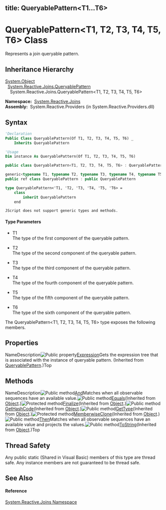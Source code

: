 title: QueryablePattern<T1...T6>
---
# QueryablePattern\<T1, T2, T3, T4, T5, T6\> Class

Represents a join queryable pattern.

## Inheritance Hierarchy

[System.Object](https://msdn.microsoft.com/en-us/library/e5kfa45b)  
  [System.Reactive.Joins.QueryablePattern](QueryablePattern/QueryablePattern)  
    System.Reactive.Joins.QueryablePattern\<T1, T2, T3, T4, T5, T6\>

**Namespace:**  [System.Reactive.Joins](System.Reactive.Joins/System.Reactive.Joins)  
**Assembly:**  System.Reactive.Providers (in System.Reactive.Providers.dll)

## Syntax

```vb
'Declaration
Public Class QueryablePattern(Of T1, T2, T3, T4, T5, T6) _
    Inherits QueryablePattern
```

```vb
'Usage
Dim instance As QueryablePattern(Of T1, T2, T3, T4, T5, T6)
```

```csharp
public class QueryablePattern<T1, T2, T3, T4, T5, T6> : QueryablePattern
```

```c++
generic<typename T1, typename T2, typename T3, typename T4, typename T5, typename T6>
public ref class QueryablePattern : public QueryablePattern
```

```fsharp
type QueryablePattern<'T1, 'T2, 'T3, 'T4, 'T5, 'T6> =  
    class
        inherit QueryablePattern
    end
```

```jscript
JScript does not support generic types and methods.
```

#### Type Parameters

- T1  
  The type of the first component of the queryable pattern.

- T2  
  The type of the second component of the queryable pattern.

- T3  
  The type of the third component of the queryable pattern.

- T4  
  The type of the fourth component of the queryable pattern.

- T5  
  The type of the fifth component of the queryable pattern.

- T6  
  The type of the sixth component of the queryable pattern.

The QueryablePattern\<T1, T2, T3, T4, T5, T6\> type exposes the following members.

## Properties

NameDescription![Public property](https://reactiveui.net/assets/img/Hh211972.pubproperty(en-us,VS.103).gif "Public property")[Expression](Expression/QueryablePattern.Expression)Gets the expression tree that is associated with the instance of queryable pattern. (Inherited from [QueryablePattern](QueryablePattern/QueryablePattern).)Top

## Methods

NameDescription![Public method](https://reactiveui.net/assets/img/Hh303103.pubmethod(en-us,VS.103).gif "Public method")[And<T7>](https://msdn.microsoft.com/en-us/library/m:system.reactive.joins.queryablepattern%606.and%60%601(system.iobservable%7b%60%600%7d)(v=VS.103))Matches when all observable sequences have an available value.![Public method](https://reactiveui.net/assets/img/Hh303103.pubmethod(en-us,VS.103).gif "Public method")[Equals](https://msdn.microsoft.com/en-us/library/m:system.object.equals(system.object)(v=VS.103))(Inherited from [Object](https://msdn.microsoft.com/en-us/library/e5kfa45b).)![Protected method](https://reactiveui.net/assets/img/Hh303103.protmethod(en-us,VS.103).gif "Protected method")[Finalize](https://msdn.microsoft.com/en-us/library/4k87zsw7)(Inherited from [Object](https://msdn.microsoft.com/en-us/library/e5kfa45b).)![Public method](https://reactiveui.net/assets/img/Hh303103.pubmethod(en-us,VS.103).gif "Public method")[GetHashCode](https://msdn.microsoft.com/en-us/library/zdee4b3y)(Inherited from [Object](https://msdn.microsoft.com/en-us/library/e5kfa45b).)![Public method](https://reactiveui.net/assets/img/Hh303103.pubmethod(en-us,VS.103).gif "Public method")[GetType](https://msdn.microsoft.com/en-us/library/dfwy45w9)(Inherited from [Object](https://msdn.microsoft.com/en-us/library/e5kfa45b).)![Protected method](https://reactiveui.net/assets/img/Hh303103.protmethod(en-us,VS.103).gif "Protected method")[MemberwiseClone](https://msdn.microsoft.com/en-us/library/57ctke0a)(Inherited from [Object](https://msdn.microsoft.com/en-us/library/e5kfa45b).)![Public method](https://reactiveui.net/assets/img/Hh303103.pubmethod(en-us,VS.103).gif "Public method")[Then<TResult>](https://msdn.microsoft.com/en-us/library/m:system.reactive.joins.queryablepattern%606.then%60%601(system.linq.expressions.expression%7bsystem.func%7b%600%2c%601%2c%602%2c%603%2c%604%2c%605%2c%60%600%7d%7d)(v=VS.103))Matches when all observable sequences have an available value and projects the values.![Public method](https://reactiveui.net/assets/img/Hh303103.pubmethod(en-us,VS.103).gif "Public method")[ToString](https://msdn.microsoft.com/en-us/library/7bxwbwt2)(Inherited from [Object](https://msdn.microsoft.com/en-us/library/e5kfa45b).)Top

## Thread Safety

Any public static (Shared in Visual Basic) members of this type are thread safe. Any instance members are not guaranteed to be thread safe.

## See Also

#### Reference

[System.Reactive.Joins Namespace](System.Reactive.Joins/System.Reactive.Joins)
